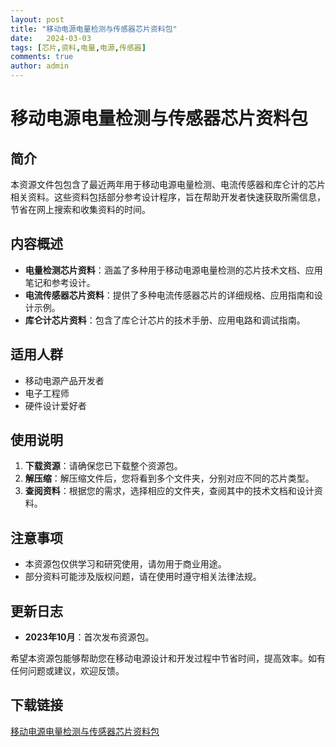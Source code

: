 ```yaml
---
layout: post
title: "移动电源电量检测与传感器芯片资料包"
date:   2024-03-03
tags: [芯片,资料,电量,电源,传感器]
comments: true
author: admin
---
```

# 移动电源电量检测与传感器芯片资料包

## 简介

本资源文件包包含了最近两年用于移动电源电量检测、电流传感器和库仑计的芯片相关资料。这些资料包括部分参考设计程序，旨在帮助开发者快速获取所需信息，节省在网上搜索和收集资料的时间。

## 内容概述

- **电量检测芯片资料**：涵盖了多种用于移动电源电量检测的芯片技术文档、应用笔记和参考设计。
- **电流传感器芯片资料**：提供了多种电流传感器芯片的详细规格、应用指南和设计示例。
- **库仑计芯片资料**：包含了库仑计芯片的技术手册、应用电路和调试指南。

## 适用人群

- 移动电源产品开发者
- 电子工程师
- 硬件设计爱好者

## 使用说明

1. **下载资源**：请确保您已下载整个资源包。
2. **解压缩**：解压缩文件后，您将看到多个文件夹，分别对应不同的芯片类型。
3. **查阅资料**：根据您的需求，选择相应的文件夹，查阅其中的技术文档和设计资料。

## 注意事项

- 本资源包仅供学习和研究使用，请勿用于商业用途。
- 部分资料可能涉及版权问题，请在使用时遵守相关法律法规。

## 更新日志

- **2023年10月**：首次发布资源包。

希望本资源包能够帮助您在移动电源设计和开发过程中节省时间，提高效率。如有任何问题或建议，欢迎反馈。

## 下载链接

[移动电源电量检测与传感器芯片资料包](https://pan.quark.cn/s/024956a76bab)